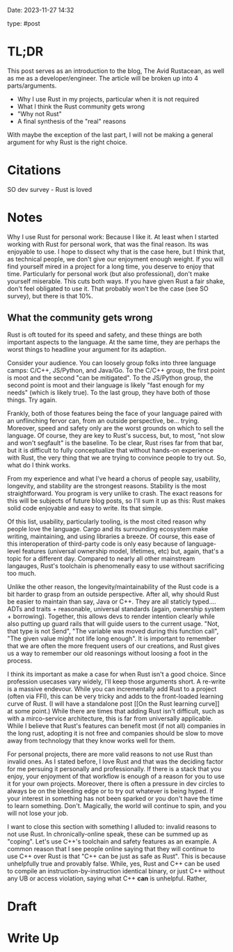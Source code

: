 Date: 2023-11-27 14:32

type: #post

# TL;DR
This post serves as an introduction to the blog, The Avid Rustacean, as well as me as a developer/engineer. The article will be broken up into 4 parts/arguments.
- Why I use Rust in my projects, particular when it is not required
- What I think the Rust community gets wrong
- "Why not Rust"
- A final synthesis of the "real" reasons

With maybe the exception of the last part, I will not be making a general argument for why Rust is the right choice.

# Citations
SO dev survey - Rust is loved

# Notes
Why I use Rust for personal work:
Because I like it. At least when I started working with Rust for personal work, that was the final reason. Its was enjoyable to use. I hope to dissect why that is the case here, but I think that, as technical people, we don't give our enjoyment enough weight. If you will find yourself mired in a project for a long time, you deserve to enjoy that time. Particularly for personal work (but also professional), don't make yourself miserable. This cuts both ways. If you have given Rust a fair shake, don't feel obligated to use it. That probably won't be the case (see SO survey), but there is that 10%.

## What the community gets wrong
Rust is oft touted for its speed and safety, and these things are both important aspects to the language. At the same time, they are perhaps the worst things to headline your argument for its adaption.

Consider your audience. You can loosely group folks into three language camps: C/C++, JS/Python, and Java/Go. To the C/C++ group, the first point is moot and the second "can be mitigated". To the JS/Python group, the second point is moot and their language is likely "fast enough for my needs" (which is likely true). To the last group, they have both of those things. Try again.

Frankly, both of those features being the face of your language paired with an unflinching fervor can, from an outside perspective, be... trying. Moreover, speed and safety only are the worst grounds on which to sell the language. Of course, they are key to Rust's success, but, to most, "not slow and won't segfault" is the baseline. To be clear, Rust rises far from that bar, but it is difficult to fully conceptualize that without hands-on experience with Rust, the very thing that we are trying to convince people to try out. So, what do I think works.

From my experience and what I've heard a chorus of people say, usability, longevity, and stability are the strongest reasons. Stability is the most straightforward. You program is very unlike to crash. The exact reasons for this will be subjects of future blog posts, so I'll sum it up as this: Rust makes solid code enjoyable and easy to write. Its that simple.

Of this list, usability, particularly tooling, is the most cited reason why people love the language. Cargo and its surrounding ecosystem make writing, maintaining, and using libraries a breeze. Of course, this ease of this interoperation of third-party code is only easy because of language-level features (universal ownership model, lifetimes, etc) but, again, that's a topic for a different day. Compared to nearly all other mainstream langauges, Rust's toolchain is phenomenally easy to use without sacrificing too much. 

Unlike the other reason, the longevity/maintainability of the Rust code is a bit harder to grasp from an outside perspective. After all, why should Rust be easier to maintain than say, Java or C++. They are all staticly typed.... ADTs and traits + reasonable, universal standards (again, ownership system + borrowing). Together, this allows devs to render intention clearly while also putting up guard rails that will guide users to the current usage. "Not, that type is not Send", "The variable was moved during this function call", "The given value might not life long enough". It is important to remember that we are often the more frequent users of our creations, and Rust gives us a way to remember our old reasonings without loosing a foot in the process.

I think its important as make a case for when Rust isn't a good choice. Since profession usecases vary widely, I'll keep those arguments short. A re-write is a massive endevour. While you can incrementally add Rust to a project (often via FFI), this can be very tricky and adds to the front-loaded learning curve of Rust. (I will have a standalone post [[On the Rust learning curve]] at some point.) While there are times that adding Rust isn't difficult, such as with a mirco-service architecture, this is far from universally applicable. While I believe that Rust's features can benefit most (if not all) companies in the long rust, adopting it is not free and companies should be slow to move away from technology that they know works well for them.

For personal projects, there are more valid reasons to not use Rust than invalid ones. As I stated before, I love Rust and that was the deciding factor for me persuing it personally and professionally. If there is a stack that you enjoy, your enjoyment of that workflow is enough of a reason for you to use it for your own projects. Moreover, there is often a pressure in dev circles to always be on the bleeding edge or to try out whatever is being hyped. If your interest in something has not been sparked or you don't have the time to learn something. Don't. Magically, the world will continue to spin, and you will not lose your job.

I want to close this section with something I alluded to: invalid reasons to not use Rust. In chronically-online speak, these can be summed up as "coping". Let's use C++'s toolchain and safety features as an example. A common reason that I see people online saying that they will continue to use C++ over Rust is that "C++ can be just as safe as Rust". This is because unhelpfully true and provably false. While, yes, Rust and C++ can be used to compile an instruction-by-instruction identical binary, or just C++ without any UB or access violation, saying what C++ **can** is unhelpful. Rather, 

# Draft


# Write Up
